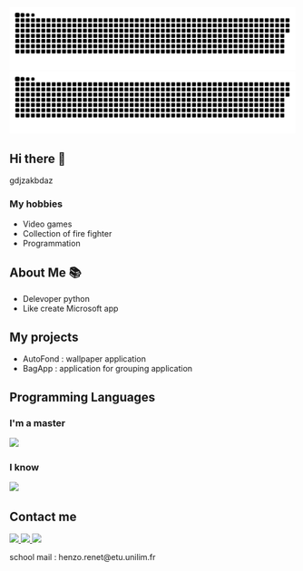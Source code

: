 <!--# [![Typing SVG](https://readme-typing-svg.demolab.com?font=Fira+Code&pause=1000&color=F7F7F7&random=false&width=435&lines=IT'S+ME+MAKSEW+%F0%9F%91%B9)](https://git.io/typing-svg)-->
![GitHub Snake Light](https://github.com/Maksew/Maksew/blob/output/dist/github-snake.svg#gh-light-mode-only)
![GitHub Snake Dark](https://github.com/Maksew/Maksew/blob/output/dist/github-snake-dark.svg#gh-dark-mode-only)
## Hi there 👋




gdjzakbdaz
### My hobbies
- Video games
- Collection of fire fighter
- Programmation
  
## About Me 📚
- Delevoper python
- Like create Microsoft app

## My projects
- AutoFond : wallpaper application
- BagApp : application for grouping application
  
## Programming Languages
### I'm a master
<img src="https://skillicons.dev/icons?i=python" />

### I know
<img src="https://skillicons.dev/icons?i=html,css,c,linux,sqlite" />

## Contact me
<div>
  <a href="https://www.instagram.com/henzodu33/"><img src="https://skillicons.dev/icons?i=instagram" /> </a>
  <a href="https://discord.com/users/707270165473001534"><img src="https://skillicons.dev/icons?i=discord" /> </a>
  <a href="https://stackoverflow.com/users/23424763/programmeurdu33"><img src="https://skillicons.dev/icons?i=stackoverflow" /> </a>
</div>
<div>
  <p>school mail : henzo.renet@etu.unilim.fr</p>
</div>
<!--
**ProgrameurGentil/ProgrameurGentil** is a ✨ _special_ ✨ repository because its `README.md` (this file) appears on your GitHub profile.

Here are some ideas to get you started:

- 🔭 I’m currently working on ...
- 🌱 I’m currently learning ...
- 👯 I’m looking to collaborate on ...
- 🤔 I’m looking for help with ...
- 💬 Ask me about ...
- 📫 How to reach me: ...
- 😄 Pronouns: ...
- ⚡ Fun fact: ...
-->
